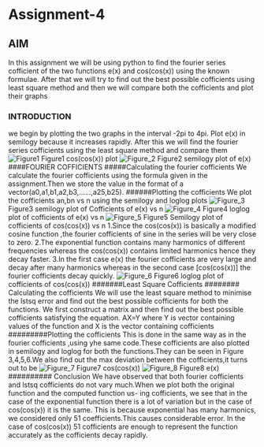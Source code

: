 #                                                                  Assignment-4
## AIM
In this assignment we will be using python to find the fourier series cofficient of the two functions e(x) and cos(cos(x)) using the known formulae. After that we will try to find out the best possible cofficients using least square method and then we will compare both the cofficients and plot their graphs
### INTRODUCTION
we begin by plotting the two graphs in the interval -2pi to 4pi.
Plot e(x) in semilogy because it increases rapidly.
After this we will find the fourier series cofficients using the least square method and compare them
![Figure1](https://user-images.githubusercontent.com/81006760/113396951-f3982780-93b9-11eb-9f6f-77d388b8b964.png)
Figure1 cos(cos(x)) plot
![Figure_2](https://user-images.githubusercontent.com/81006760/113397438-ab2d3980-93ba-11eb-8429-07040d320a2c.png)
Figure2 semilogy plot of e(x)
####FOURIER COFFICIENTS
#####Calculating the fourier cofficients
We calculate the fourier cofficients using the formula given in the assignment.Then we store the value in the format of a vector(a0,a1,b1,a2,b3,......,a25,b25).
######Plotting the cofficients
We plot the cofficients an,bn vs n using the semilogy and loglog plots
![Figure_3](https://user-images.githubusercontent.com/81006760/113398001-8b4a4580-93bb-11eb-8c65-742f6f665ba9.png)
Figure3 semilogy plot of Cofficients of e(x) vs n
![Figure_4](https://user-images.githubusercontent.com/81006760/113398007-8d140900-93bb-11eb-891c-26551e431920.png)
Figure4 loglog plot of cofficients of e(x) vs n
![Figure_5](https://user-images.githubusercontent.com/81006760/113398010-8dac9f80-93bb-11eb-88da-e78946726861.png)
Figure5 Semilogy plot of cofficients of cos(cos(x)) vs n
1.Since the cos(cos(x)) is basically a modified cosine function ,the fourier cofficients of sine in the series will be very close to zero.
2.The exponential function contains many harmonics of different frequencies whereas the cos(cos(x)) contains limited harmonics hence they decay faster.
3.In the first case e(x) the fourier cofficients are very large and decay after many harmonics whereas in the second case [cos(cos(x))] the fourier cofficients decay quickly.
![Figure_6](https://user-images.githubusercontent.com/81006760/113398515-5b4f7200-93bc-11eb-942b-12154ac258b8.png)
Figure6 loglog plot of cofficients of cos(cos(x))
#######Least Square Cofficients
######## Calculating the cofficients
We will use the least square method to minimise the lstsq error and find out the best possible cofficients for both the functions. We first construct a matrix and then find out the best possible cofficients satisfying the equation.
AX=Y
where Y is vector containing values of the function and X is the vector containing cofficients
#########Plotting the cofficients 
This is done in the same way as in the fourier cofficients ,using yhe same code.These cofficients are also plotted in semilogy and loglog for both the functions.They can be seen in Figure 3,4,5,6.We also find out the max deviation between the cofficients,it turns out to be
![Figure_7](https://user-images.githubusercontent.com/81006760/113399237-84243700-93bd-11eb-9a64-96d92c881177.png)
Figure7 cos(cos(x))
![Figure_8](https://user-images.githubusercontent.com/81006760/113399253-8ab2ae80-93bd-11eb-8284-c7178bb3a904.png)
Figure8 e(x)
########## Conclusion
We have observed that both fourier cofficients and lstsq cofficients do not vary much.When we plot both the original function and the computed function us- ing cofficients, we see that in the case of the exponential function there is a lot of variation but in the case of cos(cos(x)) it is the same. This is because exponential has many harmonics, we considered only 51 coefficients.This causes considerable error. In the case of cos(cos(x)) 51 cofficients are enough to represent the function accurately as the cofficients decay rapidly.
